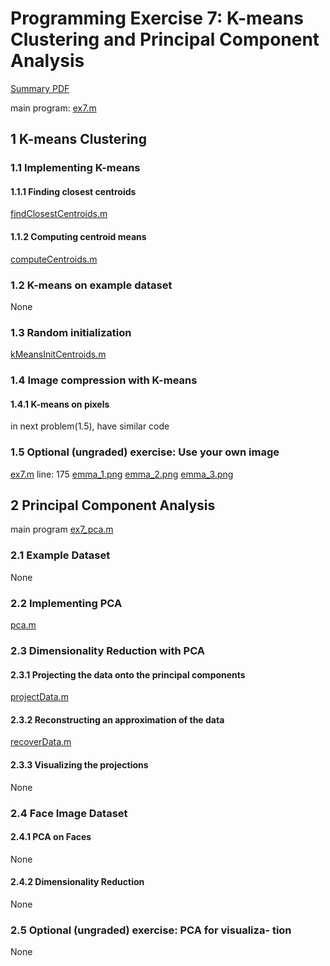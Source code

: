 # Programming Exercise 7: K-means Clustering and Principal Component Analysis

[Summary PDF](../ex7.pdf)

main program: [ex7.m](ex7.m)

## 1 K-means Clustering

### 1.1 Implementing K-means

#### 1.1.1 Finding closest centroids

[findClosestCentroids.m](findClosestCentroids.m)

#### 1.1.2 Computing centroid means

[computeCentroids.m](computeCentroids.m)

### 1.2 K-means on example dataset

None

### 1.3 Random initialization

[kMeansInitCentroids.m](kMeansInitCentroids.m)

### 1.4 Image compression with K-means

#### 1.4.1 K-means on pixels

in next problem(1.5), have similar code

### 1.5 Optional (ungraded) exercise: Use your own image

[ex7.m](ex7.m) line: 175
[emma_1.png](emma_1.png)
[emma_2.png](emma_2.png)
[emma_3.png](emma_3.png)

## 2 Principal Component Analysis

main program [ex7_pca.m](ex7_pca.m)

### 2.1 Example Dataset

None

### 2.2 Implementing PCA

[pca.m](pca.m)

### 2.3 Dimensionality Reduction with PCA

#### 2.3.1 Projecting the data onto the principal components

[projectData.m](projectData.m)

#### 2.3.2 Reconstructing an approximation of the data

[recoverData.m](recoverData.m)

#### 2.3.3 Visualizing the projections

None

### 2.4 Face Image Dataset

#### 2.4.1 PCA on Faces

None

#### 2.4.2 Dimensionality Reduction

None

### 2.5 Optional (ungraded) exercise: PCA for visualiza- tion

None
